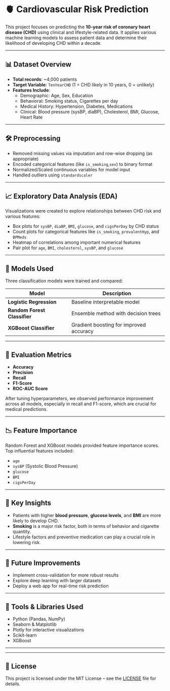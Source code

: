 # 🫀 Cardiovascular Risk Prediction

This project focuses on predicting the **10-year risk of coronary heart disease (CHD)** using clinical and lifestyle-related data. It applies various machine learning models to assess patient data and determine their likelihood of developing CHD within a decade.

---

## 📊 Dataset Overview

- **Total records**: ~4,000 patients
- **Target Variable**: `TenYearCHD` (1 = CHD likely in 10 years, 0 = unlikely)
- **Features Include**:
  - Demographic: Age, Sex, Education
  - Behavioral: Smoking status, Cigarettes per day
  - Medical History: Hypertension, Diabetes, Medications
  - Clinical: Blood pressure (sysBP, diaBP), Cholesterol, BMI, Glucose, Heart Rate

---

## 🛠️ Preprocessing

- Removed missing values via imputation and row-wise dropping (as appropriate)
- Encoded categorical features (like `is_smoking`,`sex`) to binary format
- Normalized/Scaled continuous variables for model input
- Handled outliers using `standardscaler`

---

## 📈 Exploratory Data Analysis (EDA)

Visualizations were created to explore relationships between CHD risk and various features:

- Box plots for `sysBP`, `diaBP`, `BMI`, `glucose`, and `cigsPerDay` by CHD status
- Count plots for categorical features like `is_smoking`, `prevalentHyp`, and `BPMeds`
- Heatmap of correlations among important numerical features
- Pair plot for `age`, `BMI`, `cholesterol`, `sysBP`, and `glucose`

---

## 🤖 Models Used

Three classification models were trained and compared:

| Model               | Description                                  |
|--------------------|----------------------------------------------|
| **Logistic Regression** | Baseline interpretable model               |
| **Random Forest Classifier** | Ensemble method with decision trees     |
| **XGBoost Classifier** | Gradient boosting for improved accuracy    |

---

## 📏 Evaluation Metrics

- **Accuracy**
- **Precision**
- **Recall**
- **F1-Score**
- **ROC-AUC Score**

After tuning hyperparameters, we observed performance improvement across all models, especially in recall and F1-score, which are crucial for medical predictions.

---

## 📉 Feature Importance

Random Forest and XGBoost models provided feature importance scores. Top influential features included:
- `age`
- `sysBP` (Systolic Blood Pressure)
- `glucose`
- `BMI`
- `cigsPerDay`

---

## 📌 Key Insights

- Patients with higher **blood pressure**, **glucose levels**, and **BMI** are more likely to develop CHD.
- **Smoking** is a major risk factor, both in terms of behavior and cigarette quantity.
- Lifestyle factors and preventive medication can play a crucial role in lowering risk.

---

## 🧪 Future Improvements

- Implement cross-validation for more robust results
- Explore deep learning with larger datasets
- Deploy a web app for real-time risk prediction

---




## 🧠 Tools & Libraries Used

- Python (Pandas, NumPy)
- Seaborn & Matplotlib
- Plotly for interactive visualizations
- Scikit-learn
- XGBoost

---


---

## 📌 License

This project is licensed under the MIT License – see the [LICENSE](LICENSE) file for details.

